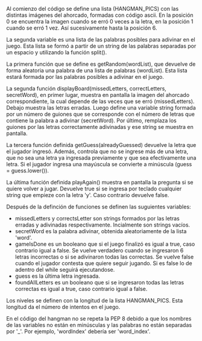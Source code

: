 Al comienzo del código se define una lista (HANGMAN_PICS) con las distintas imágenes del ahorcado, formadas con código ascii. En la posición 0 se encuentra la imagen cuando se erró 0 veces a la letra, en la posición 1 cuando se erró 1 vez. Así sucesivamente hasta la posición 6.

La segunda variable es una lista de las palabras posibles para adivinar en el juego. Esta lista se formó a partir de un string de las palabras separadas por un espacio y utilizando la función split().

La primera función que se define es getRandom(wordList), que devuelve de forma aleatoria una palabra de una lista de palabras (wordList). Esta lista estará formada por las palabras posibles a adivinar en el juego.

La segunda función displayBoard(missedLetters, correctLetters, secretWord), en primer lugar, muestra en pantalla la imagen del ahorcado correspondiente, la cual depende de las veces que se erró (missedLetters). Debajo muestra las letras erradas. Luego define una variable string formada por un número de guiones que se corresponde con el número de letras que contiene la palabra a adivinar (secretWord). Por último, remplaza los guiones por las letras correctamente adivinadas y ese string se muestra en pantalla.

La tercera función definida getGuess(alreadyGuessed) devuelve la letra que el jugador ingresó. Además, controla que no se ingrese más de una letra, que no sea una letra ya ingresada previamente y que sea efectivamente una letra. Si el jugador ingresa una mayúscula se convierte a minúscula (guess = guess.lower()).

La última función definida playAgain() muestra en pantalla la pregunta si se quiere volver a jugar. Devuelve true si se ingresa por teclado cualquier string que empieze con la letra 'y'. Caso contrario devuelve false.

Después de la definción de funciones se definen las suguientes variables:
+ missedLetters y correctsLetter son strings formados por las letras erradas y adivinadas respectivamente. Incialmente son strings vacíos.
+ secretWord es la palabra adivinar, obtenida aleatoriamente de la lista 'word'.
+ gameIsDone es un booleano que si el juego finalizó es igual a true, caso contrario igual a false. Se vuelve verdadero cuando se ingresaron 6 letras incorrectas o si se adivinaron todas las correctas. Se vuelve false cuando el jugador contesta que quiere seguir jugando. Si es false lo de adentro del while seguirá ejecutandose.
+ guess es la última letra ingresada.
+ foundAllLetters es un booleano que si se ingresaron todas las letras correctas es igual a true, caso contrario igual a false.


Los niveles se definen con la longitud de la lista HANGMAN_PICS. Esta longitud da el número de intentos en el juego.

En el código del hangman no se repeta la PEP 8 debido a que los nombres de las variables no están en minúsculas y las palabras no están separadas por '_'. Por ejemplo, 'wordIndex' debería ser 'word_index'.